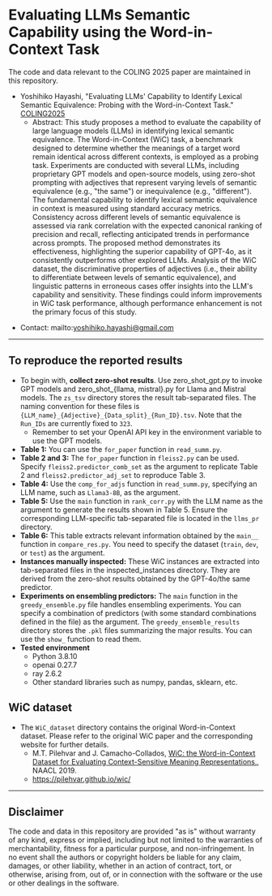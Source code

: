 # Evaluating LLMs Semantic Capability using the Word-in-Context Task
The code and data relevant to the COLING 2025 paper are maintained in this repository.
- Yoshihiko Hayashi, "Evaluating LLMs' Capability to Identify Lexical Semantic Equivalence: Probing with the Word-in-Context Task." [COLING2025](https://coling2025.org/)
    * Abstract: This study proposes a method to evaluate the capability of large language models (LLMs) in identifying lexical semantic equivalence. The Word-in-Context (WiC) task, a benchmark designed to determine whether the meanings of a target word remain identical across different contexts, is employed as a probing task. Experiments are conducted with several LLMs, including proprietary GPT models and open-source models, using zero-shot prompting with adjectives that represent varying levels of semantic equivalence (e.g., "the same") or inequivalence (e.g., "different"). The fundamental capability to identify lexical semantic equivalence in context is measured using standard accuracy metrics. Consistency across different levels of semantic equivalence is assessed via rank correlation with the expected canonical ranking of precision and recall, reflecting anticipated trends in performance across prompts. The proposed method demonstrates its effectiveness, highlighting the superior capability of GPT-4o, as it consistently outperforms other explored LLMs. Analysis of the WiC dataset, the discriminative properties of adjectives (i.e., their ability to differentiate between levels of semantic equivalence), and linguistic patterns in erroneous cases offer insights into the LLM's capability and sensitivity. These findings could inform improvements in WiC task performance, although performance enhancement is not the primary focus of this study.

* Contact: mailto:yoshihiko.hayashi@gmail.com

***
## To reproduce the reported results ##
* To begin with, **collect zero-shot results**. Use zero_shot_gpt.py to invoke GPT models and zero_shot_{llama, mistral}.py for Llama and Mistral models. The `zs_tsv` directory stores the result tab-separated files. The naming convention for these files is `{LLM_name}_{Adjective}_{Data_split}_{Run_ID}.tsv`. Note that the `Run_IDs` are currently fixed to `323`.
    * Remember to set your OpenAI API key in the environment variable to use the GPT models.
* **Table 1:** You can use the `for_paper` function in `read_summ.py`.
* **Table 2 and 3:** The `for_paper` function in `fleiss2.py` can be used. Specify `fleiss2.predictor_comb_set` as the argument to replicate Table 2 and `fleiss2.predictor_adj_set` to reproduce Table 3.
* **Table 4:** Use the `comp_for_adjs` function in `read_summ.py`, specifying an LLM name, such as `Llama3-8B`, as the argument.
* **Table 5:** Use the `main` function in `rank_corr.py` with the LLM name as the argument to generate the results shown in Table 5. Ensure the corresponding LLM-specific tab-separated file is located in the `llms_pr` directory.
* **Table 6:** This table extracts relevant information obtained by the `main__` function in `compare_res.py`. You need to specify the dataset (`train`, `dev`, or `test`) as the argument.
* **Instances manually inspected:** These WiC instances are extracted into tab-separated files in the inspected_instances directory. They are derived from the zero-shot results obtained by the GPT-4o/the same predictor.
* **Experiments on ensembling predictors:** The `main` function in the `greedy_ensemble.py` file handles ensembling experiments. You can specify a combination of predictors (with some standard combinations defined in the file) as the argument. The `greedy_ensemble_results` directory stores the `.pkl` files summarizing the major results. You can use the `show_` function to read them.
* **Tested environment**
  * Python 3.8.10
  * openai 0.27.7
  * ray 2.6.2
  * Other standard libraries such as numpy, pandas, sklearn, etc.

## WiC dataset 
* The `WiC_dataset` directory contains the original Word-in-Context dataset. Please refer to the original WiC paper and the corresponding website for further details.
  * M.T. Pilehvar and J. Camacho-Collados, [WiC: the Word-in-Context Dataset for Evaluating Context-Sensitive Meaning Representations.](https://aclanthology.org/N19-1128/), NAACL 2019.
  * https://pilehvar.github.io/wic/
  
***
## Disclaimer
The code and data in this repository are provided "as is" without warranty of any kind, express or implied, including but not limited to the warranties of merchantability, fitness for a particular purpose, and non-infringement. In no event shall the authors or copyright holders be liable for any claim, damages, or other liability, whether in an action of contract, tort, or otherwise, arising from, out of, or in connection with the software or the use or other dealings in the software.
